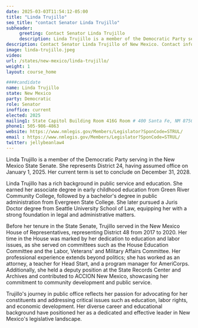 ```yaml
---
date: 2025-03-03T11:54:12-05:00
title: "Linda Trujillo"
seo_title: "contact Senator Linda Trujillo"
subheader:
     greeting: Contact Senator Linda Trujillo
     description: Linda Trujillo is a member of the Democratic Party serving in the New Mexico State Senate. She represents District 24, having assumed office on January 1, 2025. Her current term is set to conclude on December 31, 2028.
description: Contact Senator Linda Trujillo of New Mexico. Contact information for Linda Trujillo includes email address, phone number, and mailing address.
image: linda-trujillo.jpeg
video:
url: /states/new-mexico/linda-trujillo/
weight: 1
layout: course_home

####candidate
name: Linda Trujillo
state: New Mexico
party: Democratic
role: Senator
inoffice: current
elected: 2025
mailing1: State Capitol Building Room 416G Room # 400 Santa Fe, NM 87501
phone1: 505-986-4863
website: https://www.nmlegis.gov/Members/Legislator?SponCode=STRUL/
email : https://www.nmlegis.gov/Members/Legislator?SponCode=STRUL/
twitter: jellybeanlaw4
---
```

Linda Trujillo is a member of the Democratic Party serving in the New Mexico State Senate. She represents District 24, having assumed office on January 1, 2025. Her current term is set to conclude on December 31, 2028.

Linda Trujillo has a rich background in public service and education. She earned her associate degree in early childhood education from Green River Community College, followed by a bachelor's degree in public administration from Evergreen State College. She later pursued a Juris Doctor degree from Seattle University School of Law, equipping her with a strong foundation in legal and administrative matters.

Before her tenure in the State Senate, Trujillo served in the New Mexico House of Representatives, representing District 48 from 2017 to 2020. Her time in the House was marked by her dedication to education and labor issues, as she served on committees such as the House Education Committee and the Labor, Veterans' and Military Affairs Committee. Her professional experience extends beyond politics; she has worked as an attorney, a teacher for Head Start, and a program manager for AmeriCorps. Additionally, she held a deputy position at the State Records Center and Archives and contributed to ACCION New Mexico, showcasing her commitment to community development and public service.

Trujillo's journey in public office reflects her passion for advocating for her constituents and addressing critical issues such as education, labor rights, and economic development. Her diverse career and educational background have positioned her as a dedicated and effective leader in New Mexico's legislative landscape.
